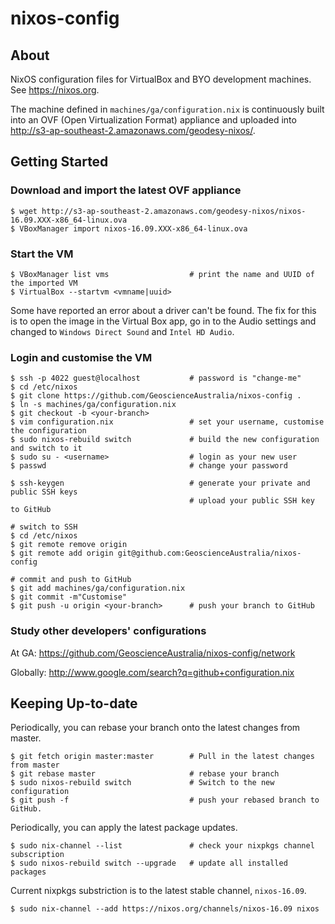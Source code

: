 # nixos-config

## About

NixOS configuration files for VirtualBox and BYO development machines. See https://nixos.org.

The machine defined in `machines/ga/configuration.nix` is continuously built
into an OVF (Open Virtualization Format) appliance and uploaded into
http://s3-ap-southeast-2.amazonaws.com/geodesy-nixos/.

## Getting Started

### Download and import the latest OVF appliance
```
$ wget http://s3-ap-southeast-2.amazonaws.com/geodesy-nixos/nixos-16.09.XXX-x86_64-linux.ova
$ VBoxManager import nixos-16.09.XXX-x86_64-linux.ova
```
### Start the VM
```
$ VBoxManager list vms                  # print the name and UUID of the imported VM
$ VirtualBox --startvm <vmname|uuid>
```

Some have reported an error about a driver can't be found.  The fix for this is to open the image in the Virtual Box app, go in to the Audio settings and changed to ``Windows Direct Sound`` and ``Intel HD Audio``.

### Login and customise the VM
```
$ ssh -p 4022 guest@localhost           # password is "change-me"
$ cd /etc/nixos
$ git clone https://github.com/GeoscienceAustralia/nixos-config .
$ ln -s machines/ga/configuration.nix
$ git checkout -b <your-branch>
$ vim configuration.nix                 # set your username, customise the configuration
$ sudo nixos-rebuild switch             # build the new configuration and switch to it
$ sudo su - <username>                  # login as your new user
$ passwd                                # change your password

$ ssh-keygen                            # generate your private and public SSH keys
                                        # upload your public SSH key to GitHub

# switch to SSH
$ cd /etc/nixos
$ git remote remove origin
$ git remote add origin git@github.com:GeoscienceAustralia/nixos-config

# commit and push to GitHub
$ git add machines/ga/configuration.nix
$ git commit -m"Customise"
$ git push -u origin <your-branch>      # push your branch to GitHub
```

### Study other developers' configurations
At GA: https://github.com/GeoscienceAustralia/nixos-config/network

Globally: http://www.google.com/search?q=github+configuration.nix

## Keeping Up-to-date

Periodically, you can rebase your branch onto the latest changes from master.

```
$ git fetch origin master:master        # Pull in the latest changes from master
$ git rebase master                     # rebase your branch
$ sudo nixos-rebuild switch             # Switch to the new configuration
$ git push -f                           # push your rebased branch to GitHub.
```

Periodically, you can apply the latest package updates.

```
$ sudo nix-channel --list               # check your nixpkgs channel subscription
$ sudo nixos-rebuild switch --upgrade   # update all installed packages
```

Current nixpkgs substriction is to the latest stable channel, `nixos-16.09`.

```
$ sudo nix-channel --add https://nixos.org/channels/nixos-16.09 nixos
```
